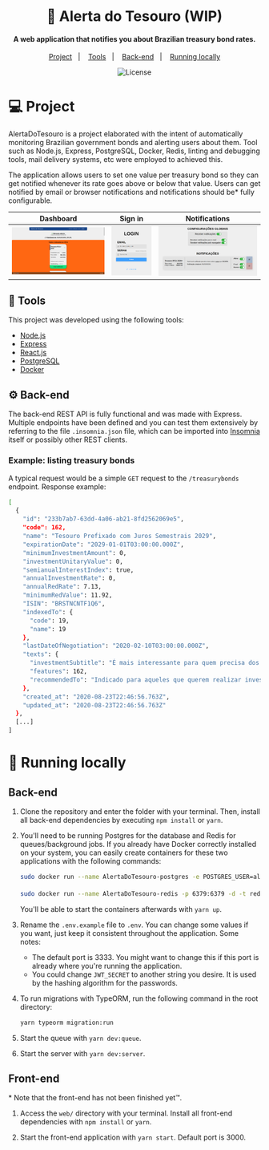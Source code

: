 <h1 align="center">
    <!-- <img alt="AlertaDoTesouro" title="AlertaDoTesouro" src=".github/AlertaDoTesouro.svg" width="200px" />
    <br/
    > -->
    🚨 Alerta do Tesouro (WIP)
</h1>

<h4 align="center">
A web application that notifies you about Brazilian treasury bond rates.
</h4>

<p align="center">
  <a href="#-project">Project</a>&nbsp;&nbsp;&nbsp;|&nbsp;&nbsp;&nbsp;
  <a href="#-tools">Tools</a>&nbsp;&nbsp;&nbsp;|&nbsp;&nbsp;&nbsp;
  <a href="#-back-end">Back-end</a>&nbsp;&nbsp;&nbsp;|&nbsp;&nbsp;&nbsp;
  <a href="#-running-locally">Running locally</a>
</p>

<p align="center">
  <!-- <img alt="HerokuStatus" src="https://heroku-shields.herokuapp.com/covid19nowbot"> -->
  <img alt="License" src="https://img.shields.io/badge/License-GPL%20v3-blue.svg">
</p>

# 💻 Project

AlertaDoTesouro is a project elaborated with the intent of automatically monitoring Brazilian government bonds and alerting users about them. Tool such as Node.js, Express, PostgreSQL, Docker, Redis, linting and debugging tools, mail delivery systems, etc were employed to achieved this.

The application allows users to set one value per treasury bond so they can get notified whenever its rate goes above or below that value. Users can get notified by email or browser notifications and notifications should be* fully configurable.

<table>
    <thead>
        <tr>
          <th>Dashboard</th>
          <th>Sign in</th>
          <th>Notifications</th>
        </tr>
    </thead>
    <tbody>
        <tr>
            <td><a target="_blank" href=".github/dashboard.png"><img src=".github/dashboard.png" alt="Dashboard page" style="max-width: 100%; --darkreader-inline-outline:#b30000;" title=""/></td>
            <td><a target="_blank" href=".github/sign_in.png"><img src=".github/sign_in.png" alt="Sign in page" style="max-width:100%;"/></td>
            <td><a target="_blank" href=".github/notifications.png"><img src=".github/notifications.png" alt="Notifications page" style="max-width:100%;"/></td>
        </tr>
    </tbody>
</table>

## 🔧 Tools

This project was developed using the following tools:

- [Node.js](https://nodejs.org/en/)
- [Express](https://expressjs.com/)
- [React.js](http://reactjs.org/)
- [PostgreSQL](https://www.postgresql.org/)
- [Docker](https://www.docker.com/)

## ⚙️ Back-end

The back-end REST API is fully functional and was made with Express. Multiple endpoints have been defined and you can test them extensively by referring to the file `.insomnia.json` file, which can be imported into [Insomnia](https://insomnia.rest/) itself or possibly other REST clients.

### Example: listing treasury bonds

A typical request would be a simple `GET` request to the `/treasurybonds` endpoint. Response example:

```bash
[
  {
    "id": "233b7ab7-63dd-4a06-ab21-8fd2562069e5",
    "code": 162,
    "name": "Tesouro Prefixado com Juros Semestrais 2029",
    "expirationDate": "2029-01-01T03:00:00.000Z",
    "minimumInvestmentAmount": 0,
    "investmentUnitaryValue": 0,
    "semianualInterestIndex": true,
    "annualInvestmentRate": 0,
    "annualRedRate": 7.13,
    "minimumRedValue": 11.92,
    "ISIN": "BRSTNCNTF1Q6",
    "indexedTo": {
      "code": 19,
      "name": 19
    },
    "lastDateOfNegotiation": "2020-02-10T03:00:00.000Z",
    "texts": {
      "investmentSubtitle": "É mais interessante para quem precisa dos seus rendimentos para complementar sua renda, pois paga juros a cada semestre (cupons de juros). Em caso de resgate antecipado, o Tesouro Nacional garante sua recompra pelo seu valor de mercado.",
      "features": 162,
      "recommendedTo": "Indicado para aqueles que querem realizar investimentos de longo prazo."
    },
    "created_at": "2020-08-23T22:46:56.763Z",
    "updated_at": "2020-08-23T22:46:56.763Z"
  },
  [...]
]
```

# 🏡 Running locally

## Back-end

1. Clone the repository and enter the folder with your terminal. Then, install all back-end dependencies by executing `npm install` or `yarn`.

2. You'll need to be running Postgres for the database and Redis for queues/background jobs. If you already have Docker correctly installed on your system, you can easily create containers for these two applications with the following commands:

   ```bash
   sudo docker run --name AlertaDoTesouro-postgres -e POSTGRES_USER=alertadotesouro -e POSTGRES_PASSWORD=your_postgres_password -p 5433:5432 -d postgres

   sudo docker run --name AlertaDoTesouro-redis -p 6379:6379 -d -t redis:alpine
   ```

   You'll be able to start the containers afterwards with `yarn up`.

3. Rename the `.env.example` file to `.env`. You can change some values if you want, just keep it consistent throughout the application. Some notes:

   - The default port is 3333. You might want to change this if this port is already where you're running the application.
   - You could change `JWT_SECRET` to another string you desire. It is used by the hashing algorithm for the passwords.
   <!-- - [Sentry](https://sentry.io/for/web/) was added mostly for learning purposes and of course is not required; feel free to leave the string empty. -->

4. To run migrations with TypeORM, run the following command in the root directory:

   ```bash
   yarn typeorm migration:run
   ```

5. Start the queue with `yarn dev:queue`.
6. Start the server with `yarn dev:server`.

## Front-end

\* Note that the front-end has not been finished yet:tm:.

1. Access the `web/` directory with your terminal. Install all front-end dependencies with `npm install` or `yarn`.

2. Start the front-end application with `yarn start`. Default port is 3000.
